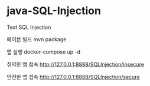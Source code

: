 # java-SQL-Injection
Test SQL Injection


메이븐 빌드
mvn package

앱 실행
docker-compose up -d

취약한 앱 접속
http://127.0.0.1:8888/SQLInjection/insecure

안전한 앱 접속
http://127.0.0.1:8888/SQLInjection/secure



